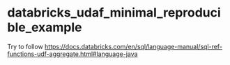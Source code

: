 # databricks_udaf_minimal_reproducible_example

Try to follow https://docs.databricks.com/en/sql/language-manual/sql-ref-functions-udf-aggregate.html#language-java